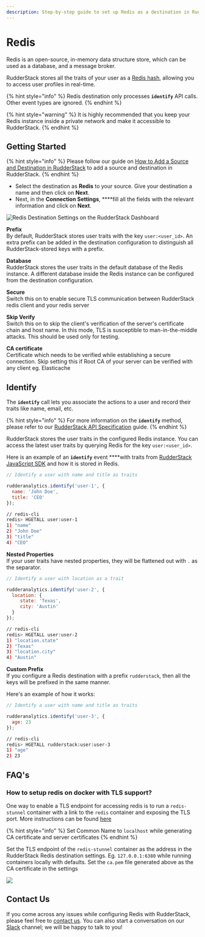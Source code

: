 ```yaml
---
description: Step-by-step guide to set up Redis as a destination in RudderStack.
---
```


# Redis

Redis is an open-source, in-memory data structure store, which can be used as a database, and a message broker.

RudderStack stores all the traits of your user as a [Redis hash](https://redis.io/commands/hset), allowing you to access user profiles in real-time. 

{% hint style="info" %}
Redis destination only processes **`identify`** API calls. Other event types are ignored.
{% endhint %}

{% hint style="warning" %}
It is highly recommended that you keep your Redis instance inside a private network and make it accessible to RudderStack. 
{% endhint %}

## Getting Started

{% hint style="info" %}
Please follow our guide on [How to Add a Source and Destination in RudderStack](https://docs.rudderstack.com/how-to-guides/adding-source-and-destination-rudderstack) to add a source and destination in RudderStack.
{% endhint %}

* Select the destination as **Redis** to your source. Give your destination a name and then click on **Next**.
* Next, in the **Connection Settings**, ****fill all the fields with the relevant information and click on **Next**.

![Redis Destination Settings on the RudderStack Dashboard](../.gitbook/assets/screenshot-2020-11-02-at-1.51.36-pm.png)

**Prefix**  
By default, RudderStack stores user traits with the key `user:<user_id>`. An extra prefix can be added in the destination configuration to distinguish all RudderStack-stored keys with a prefix.

  
**Database**  
RudderStack stores the user traits in the default database of the Redis instance. A different database inside the Redis instance can be configured from the destination configuration.

**Secure**  
Switch this on to enable secure TLS communication between RudderStack redis client and your redis server

**Skip Verify**  
Switch this on to skip the client's verification of  the server's certificate chain and host name. In this mode, TLS is susceptible to man-in-the-middle attacks. This should be used only for testing.

**CA certificate**  
Certificate which needs to be verified while establishing a secure connection.  Skip setting this if Root CA of your server can be verified with any client eg. Elasticache



## Identify

The **`identify`** call lets you associate the actions to a user and record their traits like name, email, etc. 

{% hint style="info" %}
For more information on the **`identify`** method, please refer to our [RudderStack API Specification](https://docs.rudderstack.com/rudderstack-api-spec) guide.
{% endhint %}

RudderStack stores the user traits in the configured Redis instance. You can access the latest user traits by querying Redis for the key `user:<user_id>`.  
  
Here is an example of an **`identify`** event ****with traits from [RudderStack JavaScript SDK](https://docs.rudderstack.com/rudderstack-sdk-integration-guides/rudderstack-javascript-sdk) and how it is stored in Redis.

```javascript
// Identify a user with name and title as traits

rudderanalytics.identify('user-1', {
  name: 'John Doe',
  title: 'CEO'
});
```

```bash
// redis-cli
redis> HGETALL user:user-1
1) "name"
2) "John Doe"
3) "title"
4) "CEO"
```

  
**Nested Properties**  
If your user traits have nested properties, they will be flattened out with `.` as the separator.

```javascript
// Identify a user with location as a trait

rudderanalytics.identify('user-2', {
  location: {
     state: 'Texas',
     city: 'Austin'
  }
});
```

```bash
// redis-cli
redis> HGETALL user:user-2
1) "location.state"
2) "Texas"
3) "location.city"
4) "Austin"

```

**Custom Prefix**  
If you configure a Redis destination with a prefix `rudderstack`,  then all the keys will be prefixed in the same manner.

Here's an example of how it works:

```javascript
// Identify a user with name and title as traits

rudderanalytics.identify('user-3', {
  age: 23
});
```

```bash
// redis-cli
redis> HGETALL rudderstack:user:user-3
1) "age"
2) 23

```

## FAQ's <a id="contact-us"></a>

### How to setup redis on docker with TLS support?

One way to enable a TLS endpoint for accessing redis is to run a `redis-stunnel` container with a link to the `redis` container and exposing the TLS port. More instructions can be found [here](https://hub.docker.com/r/runnable/redis-stunnel/)

{% hint style="info" %}
Set Common Name to `localhost` while generating CA certificate and server certificates
{% endhint %}

Set the TLS endpoint of the `redis-stunnel` container as the address in the RudderStack Redis destination settings. Eg. `127.0.0.1:6380` while running containers locally with defaults. Set the `ca.pem` file generated above as the CA certificate in the settings

![](../.gitbook/assets/image%20%2837%29.png)

## Contact Us <a id="contact-us"></a>

If you come across any issues while configuring Redis with RudderStack, please feel free to [contact us](mailto:%20docs@rudderstack.com). You can also start a conversation on our [Slack](https://resources.rudderstack.com/join-rudderstack-slack) channel; we will be happy to talk to you!

